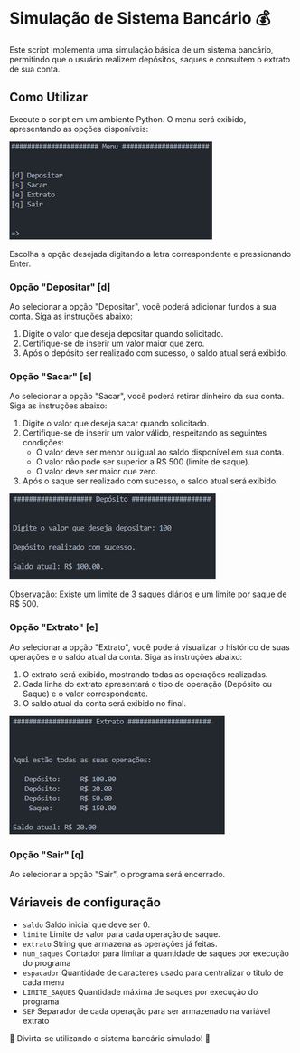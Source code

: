 # Simulação de Sistema Bancário 💰
Este script implementa uma simulação básica de um sistema bancário, permitindo que o usuário realizem depósitos, saques e consultem o extrato de sua conta.

## Como Utilizar
Execute o script em um ambiente Python.
O menu será exibido, apresentando as opções disponíveis:

![Menu](images/image.png)

Escolha a opção desejada digitando a letra correspondente e pressionando Enter.

### Opção "Depositar" [d]
Ao selecionar a opção "Depositar", você poderá adicionar fundos à sua conta. Siga as instruções abaixo:
1. Digite o valor que deseja depositar quando solicitado.
2. Certifique-se de inserir um valor maior que zero.
3. Após o depósito ser realizado com sucesso, o saldo atual será exibido.

### Opção "Sacar" [s]
Ao selecionar a opção "Sacar", você poderá retirar dinheiro da sua conta. Siga as instruções abaixo:
1. Digite o valor que deseja sacar quando solicitado.
2. Certifique-se de inserir um valor válido, respeitando as seguintes condições:
    - O valor deve ser menor ou igual ao saldo disponível em sua conta.
    - O valor não pode ser superior a R$ 500 (limite de saque).
    - O valor deve ser maior que zero.
3. Após o saque ser realizado com sucesso, o saldo atual será exibido.

![Menu de Depósito](images/image-1.png)

Observação: Existe um limite de 3 saques diários e um limite por saque de R$ 500.

### Opção "Extrato" [e]
Ao selecionar a opção "Extrato", você poderá visualizar o histórico de suas operações e o saldo atual da conta. Siga as instruções abaixo:
1. O extrato será exibido, mostrando todas as operações realizadas.
2. Cada linha do extrato apresentará o tipo de operação (Depósito ou Saque) e o valor correspondente.
3. O saldo atual da conta será exibido no final.

![Menu Extrato](images/image-2.png)

### Opção "Sair" [q]
Ao selecionar a opção "Sair", o programa será encerrado.

## Váriaveis de configuração
- `saldo` Saldo inicial que deve ser 0.
- `limite` Limite de valor para cada operação de saque.
- `extrato` String que armazena as operações já feitas.
- `num_saques` Contador para limitar a quantidade de saques por execução do programa
- `espacador` Quantidade de caracteres usado para centralizar o titulo de cada menu
- `LIMITE_SAQUES` Quantidade máxima de saques por execução do programa
- `SEP` Separador de cada operação para ser armazenado na variável extrato

🏦 Divirta-se utilizando o sistema bancário simulado! 🏦

